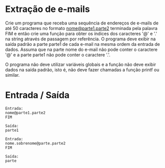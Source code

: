 # Extração de e-mails

Crie um programa que receba uma sequência de endereços de e-mails de até 50 caracteres no formato nome@parte1.parte2 terminada pela palavra FIM e então crie uma função para obter os índices dos caracteres '@' e '.' na string através de passagem por referência. O programa deve exibir na saída padrão a parte parte1 de cada e-mail na mesma ordem da entrada de dados. Assuma que na parte nome do e-mail não pode conter o caractere '@' e a parte parte1 não pode conter o caractere '.'.

O programa não deve utilizar variáveis globais e a função não deve exibir dados na saída padrão, isto é, não deve fazer chamadas a função printf ou similar.

# Entrada / Saída

```
Entrada:
nome@parte1.parte2
FIM

Saída:
parte1
```

```
Entrada:
nome.sobrenome@parte.parte2
FIM

Saída:
parte
```